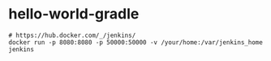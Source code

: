 # hello-world-gradle


```
# https://hub.docker.com/_/jenkins/
docker run -p 8080:8080 -p 50000:50000 -v /your/home:/var/jenkins_home jenkins
```